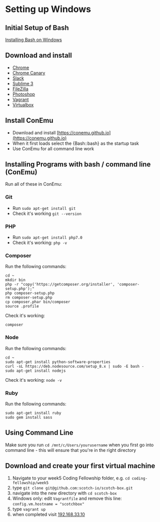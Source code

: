 # Setting up Windows

## Initial Setup of Bash

[Installing Bash on Windows](https://msdn.microsoft.com/en-gb/commandline/wsl/install_guide)

## Download and install

- [Chrome](https://www.google.co.uk/chrome/browser/desktop/index.html)
- [Chrome Canary](https://www.google.co.uk/chrome/browser/canary.html)
- [Slack](https://slack.com/)
- [Sublime 3](https://www.sublimetext.com/3)
- [FileZilla](https://filezilla-project.org/download.php?show_all=1)
- [Photoshop](http://www.adobe.com/uk/products/photoshop.html)
- [Vagrant](https://www.vagrantup.com/)
- [Virtualbox](https://www.virtualbox.org/)

## Install ConEmu

- Download and install [https://conemu.github.io](https://conemu.github.io)
- When it first loads select the {Bash::bash} as the startup task
- Use ConEmu for all command line work 

## Installing Programs with bash / command line (ConEmu)

Run all of these in ConEmu:

### Git

- Run `sudo apt-get install git`
- Check it's working `git --version`

### PHP

- Run `sudo apt-get install php7.0`
- Check it's working: `php -v`

### Composer

Run the following commands:

```
cd ~
mkdir bin
php -r "copy('https://getcomposer.org/installer', 'composer-setup.php');"
php composer-setup.php
rm composer-setup.php
cp composer.phar bin/composer
source .profile
```

Check it's working:

```
composer
```

### Node

Run the following commands:

```
cd ~
sudo apt-get install python-software-properties
curl -sL https://deb.nodesource.com/setup_8.x | sudo -E bash -
sudo apt-get install nodejs
```

Check it's working: `node -v`

### Ruby

Run the following commands:

```
sudo apt-get install ruby
sudo gem install sass
```

## Using Command Line

Make sure you run `cd /mnt/c/Users/yourusername` when you first go into command line - this will ensure that you're in the right directory

## Download and create your first virtual machine

1. Navigate to your week5 Coding Fellowship folder, e.g. `cd coding-fellowship/week5`
1. type `git clone git@github.com:scotch-io/scotch-box.git`
1. navigate into the new directory with `cd scotch-box`
1. Windows only: edit `Vagrantfile` and remove this line: `config.vm.hostname = "scotchbox"`
1. type `vagrant up`
1. when completed visit [192.168.33.10](http://192.168.33.10/)
